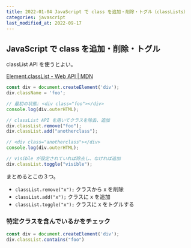 ```yaml
---
title: 2022-01-04 JavaScript で class を追加・削除・トグル（classLists）
categories: javascript
last_modified_at: 2022-09-17
---
```


## JavaScript で class を追加・削除・トグル

classList API を使うとよい。

[Element.classList - Web API \| MDN](https://developer.mozilla.org/ja/docs/Web/API/Element/classList)

```js
const div = document.createElement('div');
div.className = 'foo';

// 最初の状態: <div class="foo"></div>
console.log(div.outerHTML);

// classList API を用いてクラスを除去、追加
div.classList.remove("foo");
div.classList.add("anotherclass");

// <div class="anotherclass"></div>
console.log(div.outerHTML);

// visible が設定されていれば除去し、なければ追加
div.classList.toggle("visible");
```

まとめるとこの３つ。

- `classList.remove("x");` クラスから x を削除
- `classList.add("x");` クラスに x を追加
- `classList.toggle("x");` クラスに x をトグルする

### 特定クラスを含んでいるかをチェック

```js
const div = document.createElement('div');
div.classList.contains("foo")
```

